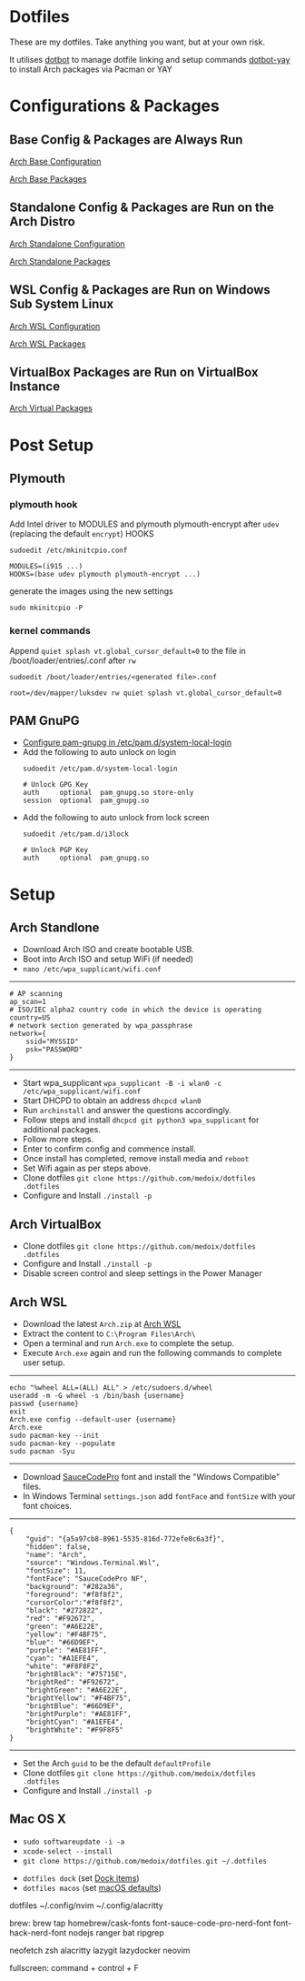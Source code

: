 # Dotfiles

These are my dotfiles. Take anything you want, but at your own risk.

It utilises 
[dotbot](https://github.com/anishathalye/dotbot) to manage dotfile linking and setup commands
[dotbot-yay](https://github.com/OxSon/dotbot-yay) to install Arch packages via Pacman or YAY

# Configurations & Packages

## Base Config & Packages are Always Run

[Arch Base Configuration](./config_base.conf.yaml)

[Arch Base Packages](./packages_base.conf.yaml)

## Standalone Config & Packages are Run on the Arch Distro

[Arch Standalone Configuration](./config_arch.conf.yaml)

[Arch Standalone Packages](./packages_arch.conf.yaml)

## WSL Config & Packages are Run on Windows Sub System Linux

[Arch WSL Configuration](./config_wsl.conf.yaml)

[Arch WSL Packages](./packages_wsl.conf.yaml)

## VirtualBox Packages are Run on VirtualBox Instance

[Arch Virtual Packages](./packages_virtualbox.conf.yaml)

# Post Setup
## Plymouth
### plymouth hook
Add Intel driver to MODULES and plymouth plymouth-encrypt after `udev` (replacing the default `encrypt`) HOOKS
```
sudoedit /etc/mkinitcpio.conf

MODULES=(i915 ...)
HOOKS=(base udev plymouth plymouth-encrypt ...)
```
generate the images using the new settings
```
sudo mkinitcpio -P
```

### kernel commands
Append `quiet splash vt.global_cursor_default=0` to the file in /boot/loader/entries/<generated file>.conf after `rw`
```
sudoedit /boot/loader/entries/<generated file>.conf

root=/dev/mapper/luksdev rw quiet splash vt.global_cursor_default=0
```

## PAM GnuPG
- [Configure pam-gnupg in /etc/pam.d/system-local-login](https://github.com/cruegge/pam-gnupg#setup-guide)
- Add the following to auto unlock on login
    ```
    sudoedit /etc/pam.d/system-local-login

    # Unlock GPG Key
    auth     optional  pam_gnupg.so store-only
    session  optional  pam_gnupg.so
    ```
- Add the following to auto unlock from lock screen
    ```
    sudoedit /etc/pam.d/i3lock

    # Unlock PGP Key
    auth     optional  pam_gnupg.so
    ```

# Setup
## Arch Standlone
- Download Arch ISO and create bootable USB.
- Boot into Arch ISO and setup WiFi (if needed) 
- `nano /etc/wpa_supplicant/wifi.conf`

---
    # AP scanning
    ap_scan=1
    # ISO/IEC alpha2 country code in which the device is operating
    country=US
    # network section generated by wpa_passphrase
    network={
        ssid="MYSSID"
        psk="PASSWORD"
    }
---
- Start wpa_supplicant `wpa_supplicant -B -i wlan0 -c /etc/wpa_supplicant/wifi.conf`
- Start DHCPD to obtain an address `dhcpcd wlan0`
- Run `archinstall` and answer the questions accordingly.
- Follow steps and install `dhcpcd git python3 wpa_supplicant` for additional packages.
- Follow more steps.
- Enter to confirm config and commence install.
- Once install has completed, remove install media and `reboot`
- Set Wifi again as per steps above.
- Clone dotfiles `git clone https://github.com/medoix/dotfiles .dotfiles`
- Configure and Install `./install -p`

## Arch VirtualBox
- Clone dotfiles `git clone https://github.com/medoix/dotfiles .dotfiles`
- Configure and Install `./install -p`
- Disable screen control and sleep settings in the Power Manager

## Arch WSL
- Download the latest `Arch.zip` at [Arch WSL](https://github.com/yuk7/ArchWSL/releases/)
- Extract the content to `C:\Program Files\Arch\`
- Open a terminal and run `Arch.exe` to complete the setup.
- Execute `Arch.exe` again and run the following commands to complete user setup.

---
    echo "%wheel ALL=(ALL) ALL" > /etc/sudoers.d/wheel
    useradd -m -G wheel -s /bin/bash {username}
    passwd {username}
    exit
    Arch.exe config --default-user {username}
    Arch.exe
    sudo pacman-key --init
    sudo pacman-key --populate
    sudo pacman -Syu
---

- Download [SauceCodePro](https://github.com/ryanoasis/nerd-fonts/releases/download/v2.1.0/SourceCodePro.zip) font and install the "Windows Compatible" files.
- In Windows Terminal `settings.json` add `fontFace` and `fontSize` with your font choices.

---
    {
        "guid": "{a5a97cb8-8961-5535-816d-772efe0c6a3f}",
        "hidden": false,
        "name": "Arch",
        "source": "Windows.Terminal.Wsl",
        "fontSize": 11,
        "fontFace": "SauceCodePro NF",
        "background": "#282a36",
        "foreground": "#f8f8f2",
        "cursorColor":"#f8f8f2",
        "black": "#272822",
        "red": "#F92672",
        "green": "#A6E22E",
        "yellow": "#F4BF75",
        "blue": "#66D9EF",
        "purple": "#AE81FF",
        "cyan": "#A1EFE4",
        "white": "#F8F8F2",
        "brightBlack": "#75715E",
        "brightRed": "#F92672",
        "brightGreen": "#A6E22E",
        "brightYellow": "#F4BF75",
        "brightBlue": "#66D9EF",
        "brightPurple": "#AE81FF",
        "brightCyan": "#A1EFE4",
        "brightWhite": "#F9F8F5"
    }
---
- Set the Arch `guid` to be the default `defaultProfile`
- Clone dotfiles `git clone https://github.com/medoix/dotfiles .dotfiles`
- Configure and Install `./install -p`

## Mac OS X
- `sudo softwareupdate -i -a`
- `xcode-select --install`
- `git clone https://github.com/medoix/dotfiles.git ~/.dotfiles`
* `dotfiles dock` (set [Dock items](./macos/dock.sh))
* `dotfiles macos` (set [macOS defaults](./macos/defaults.sh))

dotfiles
    ~/.config/nvim
    ~/.config/alacritty

brew:
    brew tap homebrew/cask-fonts
    font-sauce-code-pro-nerd-font
    font-hack-nerd-font
    nodejs
    ranger
    bat
    ripgrep

neofetch
zsh
alacritty
lazygit
lazydocker
neovim

fullscreen:
command + control + F
